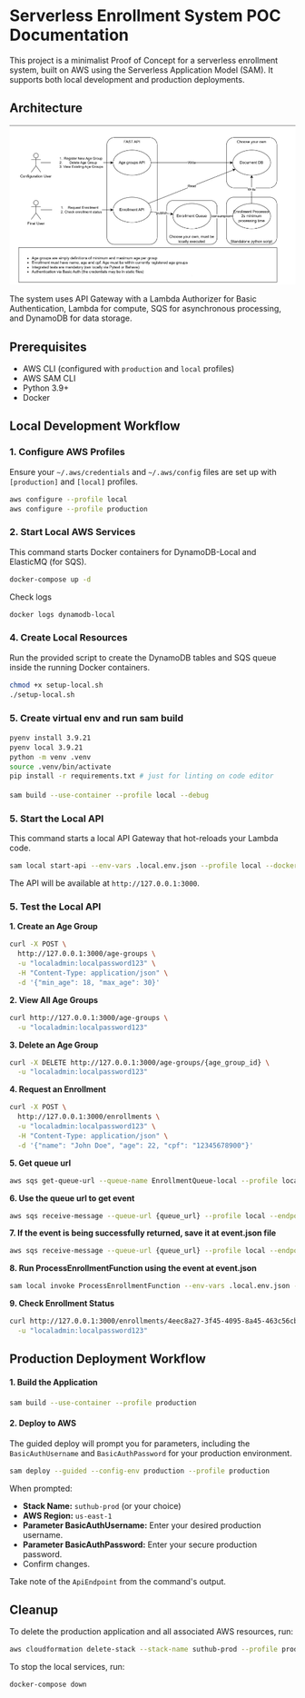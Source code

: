 # Serverless Enrollment System POC Documentation

This project is a minimalist Proof of Concept for a serverless enrollment system, built on AWS using the Serverless Application Model (SAM). It supports both local development and production deployments.

## Architecture

![Architecture diagram](architecture-diagram.png)

The system uses API Gateway with a Lambda Authorizer for Basic Authentication, Lambda for compute, SQS for asynchronous processing, and DynamoDB for data storage.

## Prerequisites
*   AWS CLI (configured with `production` and `local` profiles)
*   AWS SAM CLI
*   Python 3.9+
*   Docker

## Local Development Workflow
### 1. Configure AWS Profiles
Ensure your `~/.aws/credentials` and `~/.aws/config` files are set up with `[production]` and `[local]` profiles.
```bash
aws configure --profile local
aws configure --profile production
```

### 2. Start Local AWS Services
This command starts Docker containers for DynamoDB-Local and ElasticMQ (for SQS).
```bash
docker-compose up -d
```
Check logs
```bash
docker logs dynamodb-local
```

### 4. Create Local Resources
Run the provided script to create the DynamoDB tables and SQS queue inside the running Docker containers.
```bash
chmod +x setup-local.sh
./setup-local.sh
```

### 5. Create virtual env and run sam build
```bash
pyenv install 3.9.21
pyenv local 3.9.21
python -m venv .venv
source .venv/bin/activate
pip install -r requirements.txt # just for linting on code editor

sam build --use-container --profile local --debug
```

### 5. Start the Local API
This command starts a local API Gateway that hot-reloads your Lambda code.
```bash
sam local start-api --env-vars .local.env.json --profile local --docker-network suthub-test_default
```
The API will be available at `http://127.0.0.1:3000`.

### 5. Test the Local API
**1. Create an Age Group**
```bash
curl -X POST \
  http://127.0.0.1:3000/age-groups \
  -u "localadmin:localpassword123" \
  -H "Content-Type: application/json" \
  -d '{"min_age": 18, "max_age": 30}'
```

**2. View All Age Groups**
```bash
curl http://127.0.0.1:3000/age-groups \
  -u "localadmin:localpassword123"
```

**3. Delete an Age Group**
```bash
curl -X DELETE http://127.0.0.1:3000/age-groups/{age_group_id} \
  -u "localadmin:localpassword123"
```

**4. Request an Enrollment**
```bash
curl -X POST \
  http://127.0.0.1:3000/enrollments \
  -u "localadmin:localpassword123" \
  -H "Content-Type: application/json" \
  -d '{"name": "John Doe", "age": 22, "cpf": "12345678900"}'
```

**5. Get queue url**
```bash
aws sqs get-queue-url --queue-name EnrollmentQueue-local --profile local --endpoint-url http://localhost:9324
```

**6. Use the queue url to get event**
```bash
aws sqs receive-message --queue-url {queue_url} --profile local --endpoint-url http://localhost:9324
```

**7. If the event is being successfully returned, save it at event.json file**
```bash
aws sqs receive-message --queue-url {queue_url} --profile local --endpoint-url http://localhost:9324 > event.json
```

**8. Run ProcessEnrollmentFunction using the event at event.json**
```bash
sam local invoke ProcessEnrollmentFunction --env-vars .local.env.json --event event.json --profile local --docker-network suthub-test_default
```

**9. Check Enrollment Status**
```bash
curl http://127.0.0.1:3000/enrollments/4eec8a27-3f45-4095-8a45-463c56cbc023 \
  -u "localadmin:localpassword123"
```

## Production Deployment Workflow

#### 1. Build the Application
```bash
sam build --use-container --profile production
```

#### 2. Deploy to AWS
The guided deploy will prompt you for parameters, including the `BasicAuthUsername` and `BasicAuthPassword` for your production environment.
```bash
sam deploy --guided --config-env production --profile production
```
When prompted:
*   **Stack Name:** `suthub-prod` (or your choice)
*   **AWS Region:** `us-east-1`
*   **Parameter BasicAuthUsername:** Enter your desired production username.
*   **Parameter BasicAuthPassword:** Enter your secure production password.
*   Confirm changes.

Take note of the `ApiEndpoint` from the command's output.

## Cleanup

To delete the production application and all associated AWS resources, run:
```bash
aws cloudformation delete-stack --stack-name suthub-prod --profile production
```

To stop the local services, run:
```bash
docker-compose down
